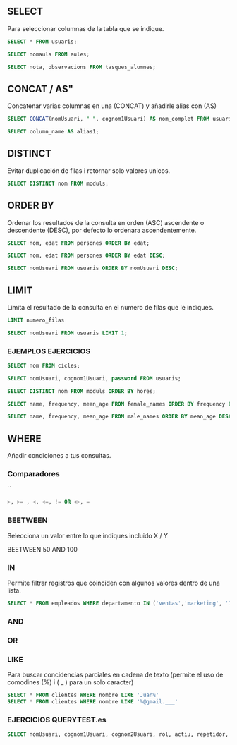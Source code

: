 ## SELECT

Para seleccionar columnas de la tabla que se indique.
``` SQL
SELECT * FROM usuaris;

SELECT nomaula FROM aules;

SELECT nota, observacions FROM tasques_alumnes; 
```

## CONCAT / AS"

Concatenar varias columnas en una (CONCAT) y añadirle alias con (AS)

``` SQL
SELECT CONCAT(nomUsuari, " ", cognom1Usuari) AS nom_complet FROM usuaris;

SELECT column_name AS alias1;
```

## DISTINCT

Evitar duplicación de filas i retornar solo valores unicos.

```SQL
SELECT DISTINCT nom FROM moduls;
```

## ORDER BY

Ordenar los resultados de la consulta en orden (ASC) ascendente o descendente (DESC), por defecto lo ordenara ascendentemente.

``` SQL
SELECT nom, edat FROM persones ORDER BY edat;

SELECT nom, edat FROM persones ORDER BY edat DESC;

SELECT nomUsuari FROM usuaris ORDER BY nomUsuari DESC;
```

## LIMIT

Limita el resultado de la consulta en el numero de filas que le indiques.
```SQL
LIMIT numero_filas

SELECT nomUsuari FROM usuaris LIMIT 1;
```

### EJEMPLOS EJERCICIOS

```SQL
SELECT nom FROM cicles; 

SELECT nomUsuari, cognom1Usuari, password FROM usuaris;

SELECT DISTINCT nom FROM moduls ORDER BY hores;

SELECT name, frequency, mean_age FROM female_names ORDER BY frequency DESC LIMIT 1;

SELECT name, frequency, mean_age FROM male_names ORDER BY mean_age DESC LIMIT 1;

```

## WHERE

Añadir condiciones a tus consultas.

### Comparadores
``
```SQL
>, >= , <, <=, != OR <>, =
```

### BEETWEEN

Selecciona un valor entre lo que indiques incluido X / Y

BEETWEEN 50 AND 100

### IN

Permite filtrar registros que coinciden con algunos valores dentro de una lista.

```SQL
SELECT * FROM empleados WHERE departamento IN ('ventas','marketing', 'IT')
```

### AND

### OR

### LIKE

Para buscar concidencias parciales en cadena de texto (permite el uso de comodines (%) i ( _ ) para un solo caracter)

```SQL
SELECT * FROM clientes WHERE nombre LIKE 'Juan%'
SELECT * FROM clientes WHERE nombre LIKE '%@gmail.___'
```

### EJERCICIOS QUERYTEST.es

```SQL
SELECT nomUsuari, cognom1Usuari, cognom2Usuari, rol, actiu, repetidor, sexe, dataNaixement, TIMESTAMPDIFF(YEAR, dataNaixement, CURDATE()) AS anys FROM usuaris WHERE idGrup = 4 ORDER BY anys;
```
